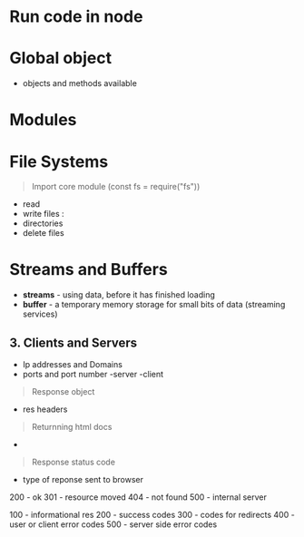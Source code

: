 # Run code in node

# Global object
- objects and methods available

# Modules


# File Systems
> Import core module (const fs = require("fs"))
 - read 
 - write files :
 - directories
 - delete files

 # Streams and Buffers
 - **streams** - using data, before it has finished loading
 - **buffer**  - a temporary memory storage for small bits of data (streaming services)

## **3. Clients and Servers**

- Ip addresses and Domains
- ports and port number
-server 
-client 

> Response object
- res headers
> Returnning html docs
- 
> Response status code
- type of reponse sent to browser

200 - ok
301 - resource moved
404 - not found
500 - internal server


100 - informational res
200 - success codes
300 - codes for redirects
400 - user or client error codes
500 - server side error codes